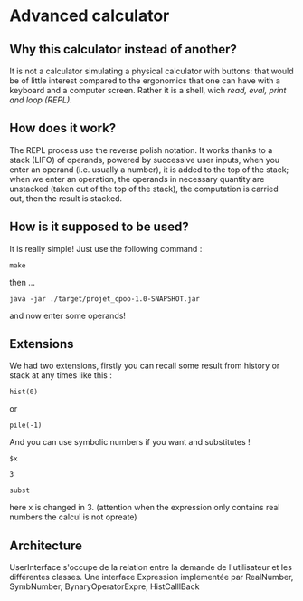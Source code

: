 # Advanced calculator

## Why this calculator instead of another?
It is not a calculator simulating a physical calculator with buttons: that would be of little interest compared to the ergonomics that one can have with a keyboard and a computer screen. Rather it is a shell, wich *read, eval, print and loop (REPL)*.

## How does it work?

The REPL process use the reverse polish notation. It works thanks to a stack (LIFO) of operands, powered by successive user inputs, when you enter an operand (i.e. usually a number), it is added to the top of the stack; when we enter an operation, the operands in necessary quantity are unstacked (taken out of the top of the stack), the computation is carried out, then the result is stacked.

## How is it supposed to be used?

It is really simple! Just use the following command :

``` 
make
```

then ...
```
java -jar ./target/projet_cpoo-1.0-SNAPSHOT.jar
```

and now enter some operands!

## Extensions
We had two extensions, firstly you can recall some result from history or stack at any times like this :
```
hist(0)
```
or 
```
pile(-1)
```
And you can use symbolic numbers if you want and substitutes ! 
```
$x
```
```
3
```
```
subst
```
here x is changed in 3.
(attention when the expression only contains real numbers the calcul is not opreate)

## Architecture

UserInterface s'occupe de la relation entre la demande de l'utilisateur et les différentes classes.
Une interface Expression implementée par RealNumber, SymbNumber, BynaryOperatorExpre, HistCalllBack



